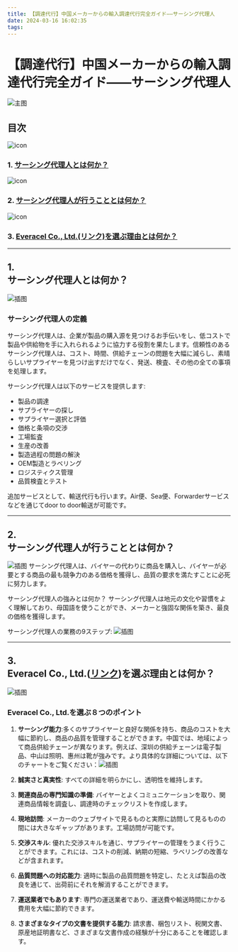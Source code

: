 ```yaml
---
title: 【調達代行】中国メーカーからの輸入調達代行完全ガイド——サーシング代理人
date: 2024-03-16 16:02:35
tags:
---
```


# 【調達代行】中国メーカーからの輸入調達代行完全ガイド——サーシング代理人

![主图](/images/1-1.png)

## 目次
![icon](/images/1-2.png)
### 1. [サーシング代理人とは何か？](#1)
![icon](/images/1-3.png)
### 2. [サーシング代理人が行うこととは何か？](#2)
![icon](/images/1-4.png)
### 3. [Everacel Co., Ltd.(リンク)を選ぶ理由とは何か？](#3)

---

## 1. <div id="1">サーシング代理人とは何か？</div>
![插图](/images/1-5.png)
### サーシング代理人の定義
サーシング代理人は、企業が製品の購入源を見つけるお手伝いをし、低コストで製品や供給物を手に入れられるように協力する役割を果たします。信頼性のあるサーシング代理人は、コスト、時間、供給チェーンの問題を大幅に減らし、素晴らしいサプライヤーを見つけ出すだけでなく、発送、検査、その他の全ての事項を処理します。

サーシング代理人は以下のサービスを提供します:

- 製品の調達
- サプライヤーの探し
- サプライヤー選択と評価
- 価格と条項の交渉
- 工場監査
- 生産の改善
- 製造過程の問題の解決
- OEM製造とラベリング
- ロジスティクス管理
- 品質検査とテスト

追加サービスとして、輸送代行も行います。Air便、Sea便、Forwarderサービスなどを通じてdoor to door輸送が可能です。

---

## 2. <div id="2">サーシング代理人が行うこととは何か？</div>
![插图](/images/1-6.png)
サーシング代理人は、バイヤーの代わりに商品を購入し、バイヤーが必要とする商品の最も競争力のある価格を獲得し、品質の要求を満たすことに必死に努力します。

サーシング代理人の強みとは何か？
サーシング代理人は地元の文化や習慣をよく理解しており、母国語を使うことができ、メーカーと強固な関係を築き、最良の価格を獲得します。

サーシング代理人の業務の9ステップ: 
![插图](/images/1-7.png)

---

## 3. <div id="3">Everacel Co., Ltd.([リンク](https://www.everacel.com))を選ぶ理由とは何か？</div>
![插图](/images/1-8.png)
### Everacel Co., Ltd.を選ぶ８つのポイント


1. **サーシング能力**:多くのサプライヤーと良好な関係を持ち、商品のコストを大幅に節約し、商品の品質を管理することができます。中国では、地域によって商品供給チェーンが異なります。例えば、深圳の供給チェーンは電子製品、中山は照明、惠州は靴が強みです。より具体的な詳細については、以下のチャートをご覧ください：![插图](/images/1-9.png)

2. **誠実さと真実性**: すべての詳細を明らかにし、透明性を維持します。

3. **関連商品の専門知識の準備**: バイヤーとよくコミュニケーションを取り、関連商品情報を調査し、調達時のチェックリストを作成します。

4. **現地訪問**: メーカーのウェブサイトで見るものと実際に訪問して見るものの間には大きなギャップがあります。工場訪問が可能です。

5. **交渉スキル**: 優れた交渉スキルを通じ、サプライヤーの管理をうまく行うことができます。これには、コストの削減、納期の短縮、ラベリングの改善などが含まれます。

6. **品質問題への対応能力**: 適時に製品の品質問題を特定し、たとえば製品の改良を通じて、出荷前にそれを解消することができます。

7. **運送業者でもあります**: 専門の運送業者であり、運送費や輸送時間にかかる費用を大幅に節約できます。

8. **さまざまなタイプの文書を提供する能力**: 請求書、梱包リスト、税関文書、原産地証明書など、さまざまな文書作成の経験が十分にあることを確認します。
